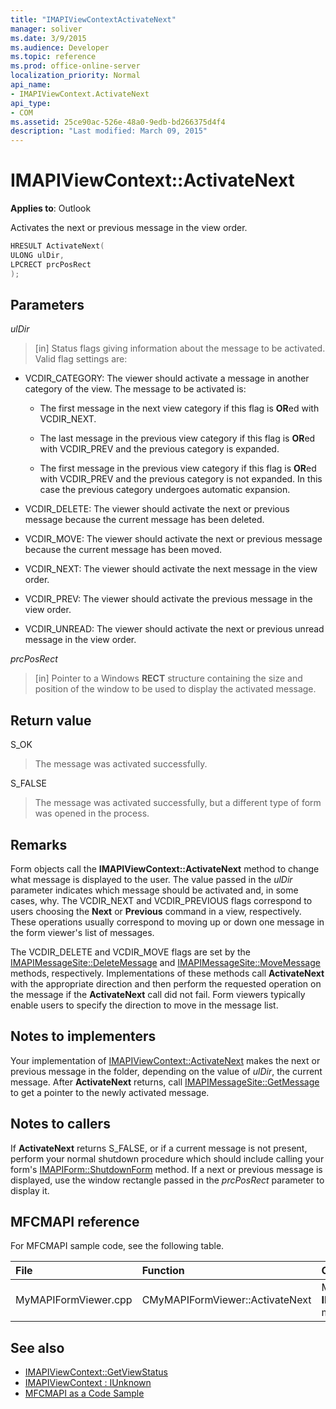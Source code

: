```yaml
---
title: "IMAPIViewContextActivateNext"
manager: soliver
ms.date: 3/9/2015
ms.audience: Developer
ms.topic: reference
ms.prod: office-online-server
localization_priority: Normal
api_name:
- IMAPIViewContext.ActivateNext
api_type:
- COM
ms.assetid: 25ce90ac-526e-48a0-9edb-bd266375d4f4
description: "Last modified: March 09, 2015"
---
```


# IMAPIViewContext::ActivateNext

**Applies to**: Outlook 
  
Activates the next or previous message in the view order. 
  
```cpp
HRESULT ActivateNext(
ULONG ulDir,
LPCRECT prcPosRect
);
```

## Parameters

_ulDir_
  
> [in] Status flags giving information about the message to be activated. Valid flag settings are:
    
  - VCDIR_CATEGORY: The viewer should activate a message in another category of the view. The message to be activated is: 
        
    - The first message in the next view category if this flag is **OR**ed with VCDIR_NEXT. 
        
    - The last message in the previous view category if this flag is **OR**ed with VCDIR_PREV and the previous category is expanded. 
        
    - The first message in the previous view category if this flag is **OR**ed with VCDIR_PREV and the previous category is not expanded. In this case the previous category undergoes automatic expansion. 
        
  - VCDIR_DELETE: The viewer should activate the next or previous message because the current message has been deleted. 
        
  - VCDIR_MOVE: The viewer should activate the next or previous message because the current message has been moved. 
        
  - VCDIR_NEXT: The viewer should activate the next message in the view order. 
        
  - VCDIR_PREV: The viewer should activate the previous message in the view order. 
        
  - VCDIR_UNREAD: The viewer should activate the next or previous unread message in the view order. 
    
_prcPosRect_
  
> [in] Pointer to a Windows **RECT** structure containing the size and position of the window to be used to display the activated message. 
    
## Return value

S_OK 
  
> The message was activated successfully. 
    
S_FALSE 
  
> The message was activated successfully, but a different type of form was opened in the process.
    
## Remarks

Form objects call the **IMAPIViewContext::ActivateNext** method to change what message is displayed to the user. The value passed in the  _ulDir_ parameter indicates which message should be activated and, in some cases, why. The VCDIR_NEXT and VCDIR_PREVIOUS flags correspond to users choosing the **Next** or **Previous** command in a view, respectively. These operations usually correspond to moving up or down one message in the form viewer's list of messages. 
  
The VCDIR_DELETE and VCDIR_MOVE flags are set by the [IMAPIMessageSite::DeleteMessage](imapimessagesite-deletemessage.md) and [IMAPIMessageSite::MoveMessage](imapimessagesite-movemessage.md) methods, respectively. Implementations of these methods call **ActivateNext** with the appropriate direction and then perform the requested operation on the message if the **ActivateNext** call did not fail. Form viewers typically enable users to specify the direction to move in the message list. 
  
## Notes to implementers

Your implementation of [IMAPIViewContext::ActivateNext](imapiviewcontext-activatenext.md) makes the next or previous message in the folder, depending on the value of  _ulDir_, the current message. After **ActivateNext** returns, call [IMAPIMessageSite::GetMessage](imapimessagesite-getmessage.md) to get a pointer to the newly activated message. 
  
## Notes to callers

If **ActivateNext** returns S_FALSE, or if a current message is not present, perform your normal shutdown procedure which should include calling your form's [IMAPIForm::ShutdownForm](imapiform-shutdownform.md) method. If a next or previous message is displayed, use the window rectangle passed in the  _prcPosRect_ parameter to display it. 
  
## MFCMAPI reference

For MFCMAPI sample code, see the following table.
  
|**File**|**Function**|**Comment**|
|:-----|:-----|:-----|
|MyMAPIFormViewer.cpp  <br/> |CMyMAPIFormViewer::ActivateNext  <br/> |MFCMAPI implements the **IMAPIViewContext::ActivateNext** method in this function.  <br/> |
   
## See also

- [IMAPIViewContext::GetViewStatus](imapiviewcontext-getviewstatus.md)
- [IMAPIViewContext : IUnknown](imapiviewcontextiunknown.md)
- [MFCMAPI as a Code Sample](mfcmapi-as-a-code-sample.md)


